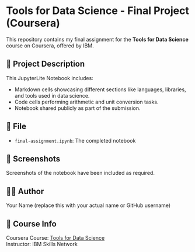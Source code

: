 # Tools for Data Science - Final Project (Coursera)

This repository contains my final assignment for the **Tools for Data Science** course on Coursera, offered by IBM.

## 📘 Project Description

This JupyterLite Notebook includes:
- Markdown cells showcasing different sections like languages, libraries, and tools used in data science.
- Code cells performing arithmetic and unit conversion tasks.
- Notebook shared publicly as part of the submission.

## 📂 File

- `final-assignment.ipynb`: The completed notebook

## 📸 Screenshots

Screenshots of the notebook have been included as required.

## 🧑‍🎓 Author

Your Name (replace this with your actual name or GitHub username)

## 🧾 Course Info

Coursera Course: [Tools for Data Science](https://www.coursera.org/learn/tools-for-data-science)  
Instructor: IBM Skills Network

